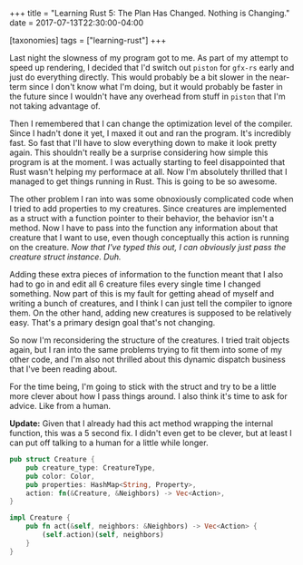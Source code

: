 +++
title = "Learning Rust 5: The Plan Has Changed.  Nothing is Changing."
date =  2017-07-13T22:30:00-04:00

[taxonomies]
tags = ["learning-rust"]
+++

Last night the slowness of my program got to me.  As part of my attempt to speed up rendering, I decided that I'd switch out `piston` for `gfx-rs` early and just do everything directly.  This would probably be a bit slower in the near-term since I don't know what I'm doing, but it would probably be faster in the future since I wouldn't have any overhead from stuff in `piston` that I'm not taking advantage of.

Then I remembered that I can change the optimization level of the compiler.  Since I hadn't done it yet, I maxed it out and ran the program.  It's incredibly fast.  So fast that I'll have to slow everything down to make it look pretty again.  This shouldn't really be a surprise considering how simple this program is at the moment.  I was actually starting to feel disappointed that Rust wasn't helping my performace at all.  Now I'm absolutely thrilled that I managed to get things running in Rust.  This is going to be so awesome.

The other problem I ran into was some obnoxiously complicated code when I tried to add properties to my creatures.  Since creatures are implemented as a struct with a function pointer to their behavior, the behavior isn't a method.  Now I have to pass into the function any information about that creature that I want to use, even though conceptually this action is running on the creature.  *Now that I've typed this out, I can obviously just pass the creature struct instance.  Duh.*

Adding these extra pieces of information to the function meant that I also had to go in and edit all 6 creature files every single time I changed something.  Now part of this is my fault for getting ahead of myself and writing a bunch of creatures, and I think I can just tell the compiler to ignore them.  On the other hand, adding new creatures is supposed to be relatively easy.  That's a primary design goal that's not changing.

So now I'm reconsidering the structure of the creatures.  I tried trait objects again, but I ran into the same problems trying to fit them into some of my other code, and I'm also not thrilled about this dynamic dispatch business that I've been reading about.

For the time being, I'm going to stick with the struct and try to be a little more clever about how I pass things around.  I also think it's time to ask for advice.  Like from a human.

**Update:**
Given that I already had this act method wrapping the internal function, this was a 5 second fix.  I didn't even get to be clever, but at least I can put off talking to a human for a little while longer.

```rust
pub struct Creature {
    pub creature_type: CreatureType,
    pub color: Color,
    pub properties: HashMap<String, Property>,
    action: fn(&Creature, &Neighbors) -> Vec<Action>,
}

impl Creature {
    pub fn act(&self, neighbors: &Neighbors) -> Vec<Action> {
        (self.action)(self, neighbors)
    }
}
```
